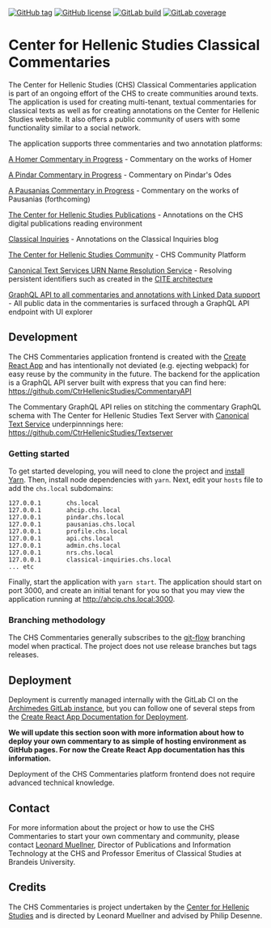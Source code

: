
[![GitHub tag](https://img.shields.io/github/tag/CtrHellenicStudies/Commentary.svg)](https://github.com/CtrHellenicStudies/Commentary/releases)
[![GitHub license](https://img.shields.io/badge/license-New%20BSD-blue.svg)](https://raw.githubusercontent.com/CtrHellenicStudies/Commentary/master/LICENSE)
[![GitLab build](http://gitlab.archimedes.digital/archimedes/ahcip/badges/master/build.svg)]()
[![GitLab coverage](http://gitlab.archimedes.digital/archimedes/ahcip/badges/master/coverage.svg)]()

# Center for Hellenic Studies Classical Commentaries


The Center for Hellenic Studies (CHS) Classical Commentaries application is part of an ongoing effort of the CHS to create communities around texts. The application is used for creating multi-tenant, textual commentaries for classical texts as well as for creating annotations on the Center for Hellenic Studies website. It also offers a public community of users with some functionality similar to a social network.

The application supports three commentaries and two annotation platforms:

[A Homer Commentary in Progress](https://ahcip.chs.harvard.edu) - Commentary on the works of Homer

[A Pindar Commentary in Progress](https://pindar.chs.harvard.edu) - Commentary on Pindar's Odes

[A Pausanias Commentary in Progress]() - Commentary on the works of Pausanias (forthcoming)

[The Center for Hellenic Studies Publications](https://chs.harvard.edu) - Annotations on the CHS digital publications reading environment

[Classical Inquiries](https://classical-inquiries.chs.harvard.edu) - Annotations on the Classical Inquiries blog

[The Center for Hellenic Studies Community](https://profile.chs.harvard.edu) - CHS Community Platform

[Canonical Text Services URN Name Resolution Service](https://nrs.chs.harvard.edu) - Resolving persistent identifiers such as created in the [CITE architecture](https://github.com/cite-architecture/)

[GraphQL API to all commentaries and annotations with Linked Data support](https://api.chs.harvard.edu/graphiql) - All public data in the commentaries is surfaced through a GraphQL API endpoint with UI explorer

## Development

The CHS Commentaries application frontend is created with the [Create React App](https://github.com/facebookincubator/create-react-app) and has intentionally not deviated (e.g. ejecting webpack) for easy reuse by the community in the future. The backend for the application is a GraphQL API server built with express that you can find here: https://github.com/CtrHellenicStudies/CommentaryAPI

The Commentary GraphQL API relies on stitching the commentary GraphQL schema with The Center for Hellenic Studies Text Server with [Canonical Text Service](http://cite-architecture.github.io/cts/) underpinnnings here: https://github.com/CtrHellenicStudies/Textserver


### Getting started

To get started developing, you will need to clone the project and [install Yarn](https://yarnpkg.com/lang/en/docs/install/). Then, install node dependencies with `yarn`. Next, edit your `hosts` file to add the `chs.local` subdomains:

```
127.0.0.1       chs.local
127.0.0.1       ahcip.chs.local
127.0.0.1       pindar.chs.local
127.0.0.1       pausanias.chs.local
127.0.0.1       profile.chs.local
127.0.0.1       api.chs.local
127.0.0.1       admin.chs.local
127.0.0.1       nrs.chs.local
127.0.0.1       classical-inquiries.chs.local
... etc
```

Finally, start the application with `yarn start`. The application should start on port 3000, and create an initial tenant for you so that you may view the application running at http://ahcip.chs.local:3000.

### Branching methodology

The CHS Commentaries generally subscribes to the [git-flow](https://github.com/nvie/gitflow) branching model when practical. The project does not use release branches but tags releases.



## Deployment

Deployment is currently managed internally with the GitLab CI on the [Archimedes GitLab instance](http://gitlab.archimedes.digital/archimedes/ahcip), but you can follow one of several steps from the [Create React App Documentation for Deployment](https://github.com/facebookincubator/create-react-app).

**We will update this section soon with more information about how to deploy your own commentary to as simple of hosting environment as GitHub pages. For now the Create React App documentation has this information.**

Deployment of the CHS Commentaries platform frontend does not require advanced technical knowledge.


## Contact

For more information about the project or how to use the CHS Commentaries to start your own commentary and community, please contact [Leonard Muellner](mailto:muellner@chs.harvard.edu), Director of Publications and Information Technology at the CHS and Professor Emeritus of Classical Studies at Brandeis University.


## Credits

The CHS Commentaries is project undertaken by the [Center for Hellenic Studies](http://chs.harvard.edu) and is directed by Leonard Muellner and advised by Philip Desenne.
